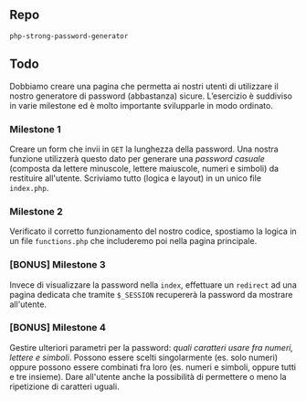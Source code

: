 ## Repo
`php-strong-password-generator`

## Todo
Dobbiamo creare una pagina che permetta ai nostri utenti di utilizzare il nostro generatore di password (abbastanza) sicure.
L’esercizio è suddiviso in varie milestone ed è molto importante svilupparle in modo ordinato.

### Milestone 1
Creare un form che invii in `GET` la lunghezza della password. Una nostra funzione utilizzerà questo dato per generare una *password casuale* (composta da lettere minuscole, lettere maiuscole, numeri e simboli) da restituire all'utente.
Scriviamo tutto (logica e layout) in un unico file `index.php`.

### Milestone 2
Verificato il corretto funzionamento del nostro codice, spostiamo la logica in un file `functions.php` che includeremo poi nella pagina principale.

### [BONUS] Milestone 3
Invece di visualizzare la password nella `index`, effettuare un `redirect` ad una pagina dedicata che tramite `$_SESSION` recupererà la password da mostrare all'utente.

### [BONUS] Milestone 4
Gestire ulteriori parametri per la password: *quali caratteri usare fra numeri, lettere e simboli*. Possono essere scelti singolarmente (es. solo numeri) oppure possono essere combinati fra loro (es. numeri e simboli, oppure tutti e tre insieme).
Dare all'utente anche la possibilità di permettere o meno la ripetizione di caratteri uguali.